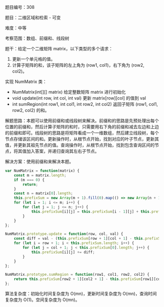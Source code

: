 题目编号：308

题目：二维区域和检索 - 可变

难度：中等

考察范围：数组、前缀和、线段树

题干：给定一个二维矩阵 matrix，以下类型的多个请求：

1. 更新一个单元格的值。
2. 计算子矩阵的和，该子矩阵的左上角为 (row1, col1)，右下角为 (row2, col2)。

实现 NumMatrix 类：

- NumMatrix(int[][] matrix) 给定整数矩阵 matrix 进行初始化
- void update(int row, int col, int val) 更新 matrix[row][col] 的值到 val
- int sumRegion(int row1, int col1, int row2, int col2) 返回子矩阵 (row1, col1, row2, col2) 的和。


解题思路：本题可以使用前缀和或线段树来解决。前缀和的思路是先预处理出每个位置的前缀和，然后计算子矩阵的和时，只需要用右下角的前缀和减去左边和上边的前缀和即可。线段树的思路是将矩阵看成一个一维数组，然后建立线段树，每个节点存储该区间的和。更新操作时，从根节点开始，找到对应的叶子节点，更新其值，并更新其祖先节点的值。查询操作时，从根节点开始，找到包含查询区间的节点，将其值加入答案，并递归查询其左右子节点。

解决方案：使用前缀和来解决本题。

```javascript
var NumMatrix = function(matrix) {
    const m = matrix.length;
    if (m === 0) {
        return;
    }
    const n = matrix[0].length;
    this.prefixSum = new Array(m + 1).fill(0).map(() => new Array(n + 1).fill(0));
    for (let i = 1; i <= m; i++) {
        for (let j = 1; j <= n; j++) {
            this.prefixSum[i][j] = this.prefixSum[i - 1][j] + this.prefixSum[i][j - 1] - this.prefixSum[i - 1][j - 1] + matrix[i - 1][j - 1];
        }
    }
};

NumMatrix.prototype.update = function(row, col, val) {
    const diff = val - (this.prefixSum[row + 1][col + 1] - this.prefixSum[row][col + 1] - this.prefixSum[row + 1][col] + this.prefixSum[row][col]);
    for (let i = row + 1; i < this.prefixSum.length; i++) {
        for (let j = col + 1; j < this.prefixSum[0].length; j++) {
            this.prefixSum[i][j] += diff;
        }
    }
};

NumMatrix.prototype.sumRegion = function(row1, col1, row2, col2) {
    return this.prefixSum[row2 + 1][col2 + 1] - this.prefixSum[row1][col2 + 1] - this.prefixSum[row2 + 1][col1] + this.prefixSum[row1][col1];
};
```

算法复杂度：初始化时间复杂度为 O(mn)，更新时间复杂度为 O(mn)，查询时间复杂度为 O(1)。空间复杂度为 O(mn)。